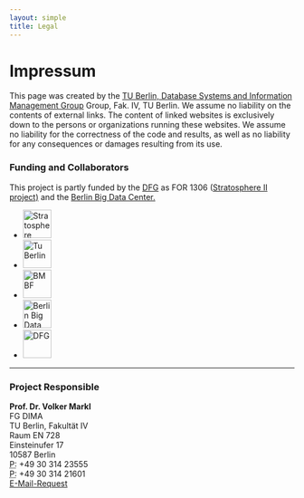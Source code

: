 ```yaml
---
layout: simple
title: Legal 
---
```


# Impressum

This page was created by the [TU Berlin, Database Systems and Information Management Group](http://www.dima.tu-berlin.de/) Group, Fak. IV, TU Berlin. We assume no liability on the contents of external links. The content of linked websites is exclusively down to the persons or organizations running these websites. We assume no liability for the correctness of the code and results, as well as no liability for any consequences or damages resulting from its use.

### Funding and Collaborators
<p>This project is partly funded by the <a href="http://www.dfg.de/en/">DFG</a> as FOR 1306 (<a href="http://stratosphere.eu">Stratosphere II project)</a> and the <a href="http://bbdc.berlin">Berlin Big Data Center.</a></p>
<ul class="small-block-grid-3 medium-block-grid-4 large-block-grid-5 text-center">
    <li>
        <a href="http://stratosphere.eu" target="_blank">
            <img style="height:50px;" src="{{ site.baseurl }}/img/logo/stratosphere_logo.png" alt="Stratosphere">
        </a>
    </li>
    <li>
        <a href="http://www.tu-berlin.de" target="_blank">
            <img style="height:50px;" src="{{ site.baseurl }}/img/logo/TUBerlin-logo.svg" alt="Tu Berlin">
        </a>
    </li>
    <li>
        <a href="http://www.bmbf.de/en/" target="_blank">
            <img style="height:50px;" src="{{ site.baseurl }}/img/logo/bmbf-logo.png" alt="BMBF">
        </a>
    </li>
    <li>
        <a href="http://bbdc.berlin" target="_blank">
            <img style="height:50px;" src="{{ site.baseurl }}/img/logo/bbdc-logo.png" alt="Berlin Big Data Center">
        </a>
    </li>
    <li>
        <a href="http://www.dfg.de/en/" target="_blank">
            <img style="height:50px;" src="{{ site.baseurl }}/img/logo/dfg_logo_blau.jpg" alt="DFG">
        </a>
    </li>
</ul>  

<hr>

### Project Responsible

<!-- <address> -->
  <strong>Prof. Dr. Volker Markl</strong><br />
  FG DIMA<br />
  TU Berlin, Fakultät IV<br />
  Raum EN 728<br />
  Einsteinufer 17<br />
  10587 Berlin<br />
  <abbr title="Phone">P:</abbr> +49 30 314 23555<br />
  <abbr title="Phone">P:</abbr> +49 30 314 21601<br />
  <a target="_blank" href="http://www.tu-berlin.de/allgemeine_seiten/e-mail-anfrage/id/42202/?no_cache=1&amp;ask_mail=TPOY2QAHHAP8KOQew7wCc786NjNnWiZkX7xz%2F0pwSFM%3D&amp;ask_name=Prof.%20Dr.%20Volker%20Markl" title="E-Mail Contact Form">E-Mail-Request</a>

<!-- </address> -->

<script type="application/ld+json">
{
  "@context" : "http://schema.org",
  "@type" : "LocalBusiness",
  "name" : "TU Berlin",
  "image" : "http://peel-framework.org/img/logo/TUBerlin-logo.svg",
  "telephone" : [ "+49 30 314 23555", "+49 30 314 21601" ],
  "address" : {
    "@type" : "PostalAddress",
    "streetAddress" : "Einsteinufer 17",
    "addressLocality" : "Berlin",
    "postalCode" : "10587"
  }
}
</script>